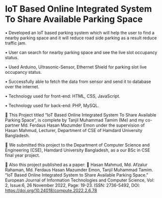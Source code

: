 # IoT Based Online Integrated System To Share Available Parking Space
• Developed an IoT based parking system which will help the user to find a nearby parking space and it will reduce road side parking as a result reduce traffic jam.

• User can search for nearby parking space and see the live slot occupancy status.

• Used Arduino, Ultrasonic-Sensor, Ethernet Shield for parking slot live occupancy status.

• Successfully able to fetch the data from sensor and send it to database over the internet.

• Technology used for front-end: HTML, CSS, JavaScript.

• Technology used for back-end: PHP, MySQL.

	This Project titled “IoT Based Online Integrated System To Share Available Parking Space”, is complete by Tanjil Muhammad Tamim (Me) and my co-partner Md. Ferdaus Hasan Mazumder Emon under the supervision of Hasan Mahmud, Lecturer, Department of CSE of Hamdard University Bangladesh.

	We submitted this project to the Department of Computer Science and Engineering (CSE), Hamdard University Bangladesh, as a our BSc in CSE final year project.

	Also this project published as a paper:
	Hasan Mahmud, Md. Afzalur Rahaman, Md. Ferdaus Hasan Mazumder Emon, Tanjil Muhammad Tamim. “IoT Based Online Integrated System to Share Available Parking Space.” European Journal of Information Technologies and Computer Science, Vol: 2, Issue:6, 26 November 2022, Page: 19-23. ISSN: 2736-5492, DOI: https://doi.org/10.24018/compute.2022.2.6.78
